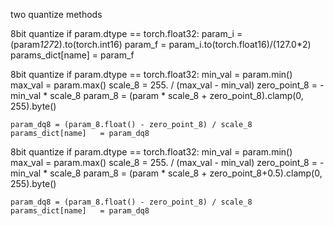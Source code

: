 two quantize methods

8bit quantize
if param.dtype == torch.float32:
    param_i = (param*127*2).to(torch.int16)
    param_f = param_i.to(torch.float16)/(127.0*2)
    params_dict[name] = param_f

8bit quantize
if param.dtype == torch.float32:
    min_val = param.min()
    max_val = param.max()
    scale_8 = 255. / (max_val - min_val)
    zero_point_8 = -min_val * scale_8
    param_8 = (param * scale_8 + zero_point_8).clamp(0, 255).byte()
                    
    param_dq8 = (param_8.float() - zero_point_8) / scale_8
    params_dict[name]   = param_dq8   

8bit quantize
if param.dtype == torch.float32:
    min_val = param.min()
    max_val = param.max()
    scale_8 = 255. / (max_val - min_val)
    zero_point_8 = -min_val * scale_8
    param_8 = (param * scale_8 + zero_point_8+0.5).clamp(0, 255).byte()
                    
    param_dq8 = (param_8.float() - zero_point_8) / scale_8
    params_dict[name]   = param_dq8   